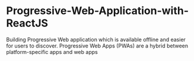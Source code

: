 # Progressive-Web-Application-with-ReactJS
Building Progressive Web application which is available offline and easier for users to discover. Progressive Web Apps (PWAs) are a hybrid between platform-specific apps and web apps
